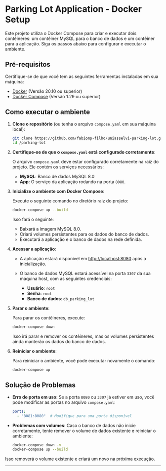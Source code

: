 # Parking Lot Application - Docker Setup

Este projeto utiliza o Docker Compose para criar e executar dois contêineres: um contêiner MySQL para o banco de dados e um contêiner para a aplicação. Siga os passos abaixo para configurar e executar o ambiente.

## Pré-requisitos

Certifique-se de que você tem as seguintes ferramentas instaladas em sua máquina:

- [Docker](https://www.docker.com/get-started) (Versão 20.10 ou superior)
- [Docker Compose](https://docs.docker.com/compose/install/) (Versão 1.29 ou superior)

## Como executar o ambiente

1. **Clone o repositório** (ou tenha o arquivo `compose.yaml` em sua máquina local):

   ```bash
   git clone https://github.com/fabiomp-filho/uniasselvi-parking-lot.git
   cd /parking-lot
   ```

2. **Certifique-se de que o `compose.yaml` está configurado corretamente**:

   O arquivo `compose.yaml` deve estar configurado corretamente na raiz do projeto. Ele contém os serviços necessários:

   - **MySQL**: Banco de dados MySQL 8.0
   - **App**: O serviço da aplicação rodando na porta `8080`.

3. **Inicialize o ambiente com Docker Compose**:

   Execute o seguinte comando no diretório raiz do projeto:

   ```bash
   docker-compose up --build
   ```

   Isso fará o seguinte:
   - Baixará a imagem MySQL 8.0.
   - Criará volumes persistentes para os dados do banco de dados.
   - Executará a aplicação e o banco de dados na rede definida.

4. **Acessar a aplicação**:

   - A aplicação estará disponível em [http://localhost:8080](http://localhost:8080) após a inicialização.
   
   - O banco de dados MySQL estará acessível na porta `3307` da sua máquina host, com as seguintes credenciais:
     - **Usuário**: `root`
     - **Senha**: `root`
     - **Banco de dados**: `db_parking_lot`

5. **Parar o ambiente**:

   Para parar os contêineres, execute:

   ```bash
   docker-compose down
   ```

   Isso irá parar e remover os contêineres, mas os volumes persistentes ainda manterão os dados do banco de dados.

6. **Reiniciar o ambiente**:

   Para reiniciar o ambiente, você pode executar novamente o comando:

   ```bash
   docker-compose up
   ```

## Solução de Problemas

- **Erro de porta em uso**: Se a porta `8080` ou `3307` já estiver em uso, você pode modificar as portas no arquivo `compose.yaml`:
  
  ```yaml
  ports:
    - "8081:8080"  # Modifique para uma porta disponível
  ```

- **Problemas com volumes**: Caso o banco de dados não inicie corretamente, tente remover o volume de dados existente e reiniciar o ambiente:

  ```bash
  docker-compose down -v
  docker-compose up --build
  ```

Isso removerá o volume existente e criará um novo na próxima execução.

---
